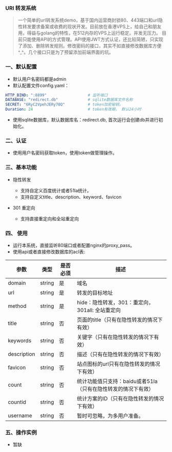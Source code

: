 ### URl 转发系统

> 一个简单的url转发系统demo，基于国内运营商封锁80、443端口和url隐性转发要求备案或收费的现状开发。目前放在香港VPS上，给自己和朋友用，得益与golang的特性，在512内存的VPS上运行稳定。并发无压力。
> 目前只能使用API的方式管理。API使用JWT方式认证，还比较简陋，只实现了添加、删除转发规则。修改密码的接口，其实不如直接修改数据库方便^_^。几个接口只是为了预留添加前端界面的坑。

### 一、默认配置

+ 默认用户名密码都是admin
+ 默认配置文件config.yaml：
```yaml
HTTP_BIND: ":8899"                  # 监听端口
DATABASE: "redirect.db"             # sqlite数据库文件名称
SECRET: "6RyC2VpehJERy78Q"          # token加密秘钥。
Duration: 24                        # token有效期， 默认24小时
```
+ 使用sqlite数据库，默认数据库名：redirect.db, 首次运行会创建db并进行初始化。

### 二、认证
+ 使用用户名密码获取token，使用token做管理操作。

### 三、基本功能

+ 隐性转发
    + 支持自定义百度统计或者51la统计。
    + 支持自定义title、description、keyword、favicon
    
+ 301 重定向
    + 支持直接重定向和全站重定向
    
### 四、 使用

+ 运行本系统，直接监听80端口或者配置nginx的proxy_pass。
+ 使用api或者直接修改数据库的acl表:

|参数|类型|是否必须|描述|
|---|---|---|---|
|domain|string|是|域名|
|url|string|是|转发的目标地址|
|method|string|是|hide：隐性转发，301：重定向，301all: 全站重定向|
|title|string|否|页面的title（只有在隐性转发的情况下有效）|
|keywords|string|否|关键字（只有在隐性转发的情况下有效）|
|description|string|否|描述（只有在隐性转发的情况下有效）|
|favicon|string|否|站点图标的url只有在隐性转发的情况下有效）|
|count|string|否|统计功能值只支持：baidu或者51la（只有在隐性转发的情况下有效）|
|countid|string|否|统计方案的ID（只有在隐性转发的情况下有效）|
|username|string|否|暂时可忽略，为多用户准备。|

### 五、操作实例
+ 暂缺

    
